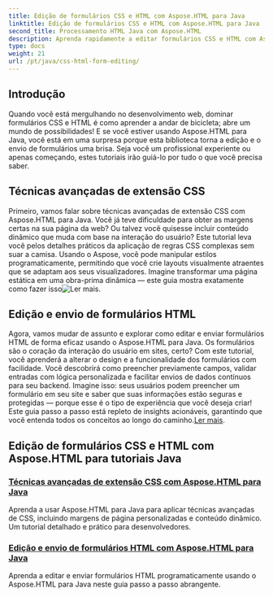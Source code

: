 ```yaml
---
title: Edição de formulários CSS e HTML com Aspose.HTML para Java
linktitle: Edição de formulários CSS e HTML com Aspose.HTML para Java
second_title: Processamento HTML Java com Aspose.HTML
description: Aprenda rapidamente a editar formulários CSS e HTML com Aspose.HTML para Java nestes tutoriais esclarecedores que capacitam desenvolvedores com habilidades avançadas.
type: docs
weight: 21
url: /pt/java/css-html-form-editing/
---
```

## Introdução

Quando você está mergulhando no desenvolvimento web, dominar formulários CSS e HTML é como aprender a andar de bicicleta; abre um mundo de possibilidades! E se você estiver usando Aspose.HTML para Java, você está em uma surpresa porque esta biblioteca torna a edição e o envio de formulários uma brisa. Seja você um profissional experiente ou apenas começando, estes tutoriais irão guiá-lo por tudo o que você precisa saber.

## Técnicas avançadas de extensão CSS

Primeiro, vamos falar sobre técnicas avançadas de extensão CSS com Aspose.HTML para Java. Você já teve dificuldade para obter as margens certas na sua página da web? Ou talvez você quisesse incluir conteúdo dinâmico que muda com base na interação do usuário? Este tutorial leva você pelos detalhes práticos da aplicação de regras CSS complexas sem suar a camisa. Usando o Aspose, você pode manipular estilos programaticamente, permitindo que você crie layouts visualmente atraentes que se adaptam aos seus visualizadores. Imagine transformar uma página estática em uma obra-prima dinâmica — este guia mostra exatamente como fazer isso![Ler mais](./advanced-css-extension/).

## Edição e envio de formulários HTML

Agora, vamos mudar de assunto e explorar como editar e enviar formulários HTML de forma eficaz usando o Aspose.HTML para Java. Os formulários são o coração da interação do usuário em sites, certo? Com este tutorial, você aprenderá a alterar o design e a funcionalidade dos formulários com facilidade. Você descobrirá como preencher previamente campos, validar entradas com lógica personalizada e facilitar envios de dados contínuos para seu backend. Imagine isso: seus usuários podem preencher um formulário em seu site e saber que suas informações estão seguras e protegidas — porque esse é o tipo de experiência que você deseja criar! Este guia passo a passo está repleto de insights acionáveis, garantindo que você entenda todos os conceitos ao longo do caminho.[Ler mais](./html-form-editing/). 

## Edição de formulários CSS e HTML com Aspose.HTML para tutoriais Java
### [Técnicas avançadas de extensão CSS com Aspose.HTML para Java](./advanced-css-extension/)
Aprenda a usar Aspose.HTML para Java para aplicar técnicas avançadas de CSS, incluindo margens de página personalizadas e conteúdo dinâmico. Um tutorial detalhado e prático para desenvolvedores.
### [Edição e envio de formulários HTML com Aspose.HTML para Java](./html-form-editing/)
Aprenda a editar e enviar formulários HTML programaticamente usando o Aspose.HTML para Java neste guia passo a passo abrangente.